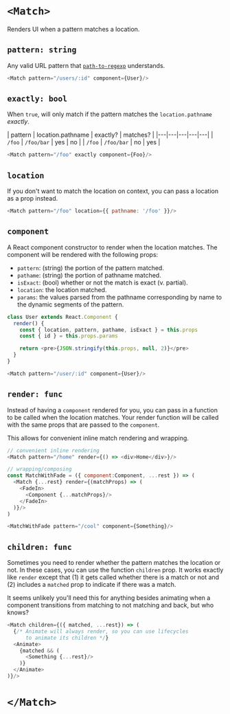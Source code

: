 # `<Match>`

Renders UI when a pattern matches a location.

## `pattern: string`

Any valid URL pattern that [`path-to-regexp`][ptre] understands.

```js
<Match pattern="/users/:id" component={User}/>
```

## `exactly: bool`

When `true`, will only match if the pattern matches the
`location.pathname` _exactly_.

| pattern   |  location.pathname  | exactly?   | matches?   |
|---|---|---|---|---|
| `/foo`  | `/foo/bar`  | yes | no |
| `/foo`  | `/foo/bar`  | no | yes |

```js
<Match pattern="/foo" exactly component={Foo}/>
```

## `location`

If you don't want to match the location on context, you can pass a
location as a prop instead.

```js
<Match pattern="/foo" location={{ pathname: '/foo' }}/>
```

## `component`

A React component constructor to render when the location matches. The
component will be rendered with the following props:

- `pattern`: (string) the portion of the pattern matched.
- `pathame`: (string) the portion of pathname matched.
- `isExact`: (bool) whether or not the match is exact (v. partial).
- `location`: the location matched.
- `params`: the values parsed from the pathname corresponding by name to
  the dynamic segments of the pattern.

```js
class User extends React.Component {
  render() {
    const { location, pattern, pathame, isExact } = this.props
    const { id } = this.props.params

    return <pre>{JSON.stringify(this.props, null, 2)}</pre>
  }
}

<Match pattern="/user/:id" component={User}/>
```

## `render: func`

Instead of having a `component` rendered for you, you can pass in a
function to be called when the location matches. Your render function
will be called with the same props that are passed to the `component`.

This allows for convenient inline match rendering and wrapping.

```js
// convenient inline rendering
<Match pattern="/home" render={() => <div>Home</div>}/>

// wrapping/composing
const MatchWithFade = ({ component:Component, ...rest }) => (
  <Match {...rest} render={(matchProps) => (
    <FadeIn>
      <Component {...matchProps}/>
    </FadeIn>
  )}/>
)

<MatchWithFade pattern="/cool" component={Something}/>
```

## `children: func`

Sometimes you need to render whether the pattern matches the location or
not. In these cases, you can use the function `children` prop. It works
exactly like `render` except that (1) it gets called whether there is a
match or not and (2) includes a `matched` prop to indicate if there was
a match.

It seems unlikely you'll need this for anything besides animating when a
component transitions from matching to not matching and back, but who
knows?

```js
<Match children={({ matched, ...rest}) => (
  {/* Animate will always render, so you can use lifecycles
      to animate its children */}
  <Animate>
    {matched && (
      <Something {...rest}/>
    )}
  </Animate>
)}/>
```

# `</Match>`

  [ptre]:https://www.npmjs.com/package/path-to-regexp

